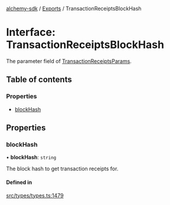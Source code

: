 [alchemy-sdk](../README.md) / [Exports](../modules.md) / TransactionReceiptsBlockHash

# Interface: TransactionReceiptsBlockHash

The parameter field of [TransactionReceiptsParams](../modules.md#transactionreceiptsparams).

## Table of contents

### Properties

- [blockHash](TransactionReceiptsBlockHash.md#blockhash)

## Properties

### blockHash

• **blockHash**: `string`

The block hash to get transaction receipts for.

#### Defined in

[src/types/types.ts:1479](https://github.com/alchemyplatform/alchemy-sdk-js/blob/c7197b9/src/types/types.ts#L1479)
